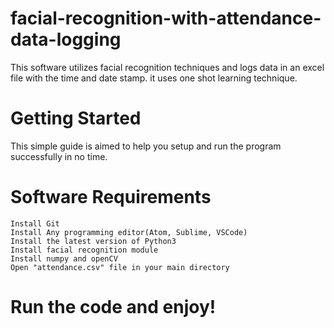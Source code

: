 # facial-recognition-with-attendance-data-logging
 This software utilizes facial recognition techniques and logs data in an excel file with the time and date stamp.
 it uses one shot learning technique.
# Getting Started

This simple guide is aimed to help you setup and run the program successfully in no time.
# Software Requirements
   
    Install Git
    Install Any programming editor(Atom, Sublime, VSCode)
    Install the latest version of Python3
    Install facial recognition module
    Install numpy and openCV
    Open "attendance.csv" file in your main directory


# Run the code and enjoy!

